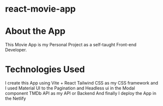 # react-movie-app

# About the App

This Movie App is my Personal Project as a self-taught Front-end Developer.

# Technologies Used

I create this App using Vite + React
Tailwind CSS as my CSS framework and I used Material UI to the Pagination and Headless ui in the Modal component
TMDb API as my API or Backend
And finally I deploy the App in the Netlify
